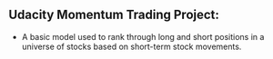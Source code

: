 ## Udacity Momentum Trading Project: 
- A basic model used to rank through long and short positions in a universe of stocks based on short-term stock movements.
